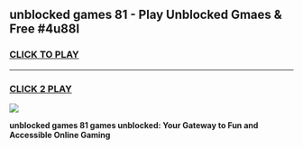 
## unblocked games 81 - Play Unblocked Gmaes & Free #4u88l
<h3>
<a href="https://news.freeplayer.one?title=unblocked_games_81&ref=24F">CLICK TO PLAY</a></h3>
<hr>

<h3>
<a href="https://news.freeplayer.one?title=unblocked_games_81&ref=24F">CLICK 2 PLAY</a>
  
</h3>

<a href="https://news.freeplayer.one?title=unblocked_games_81&ref=24F/"><img src="https://clearcache.store/games.png"></a>


**unblocked games 81 games unblocked: Your Gateway to Fun and Accessible Online Gaming**
